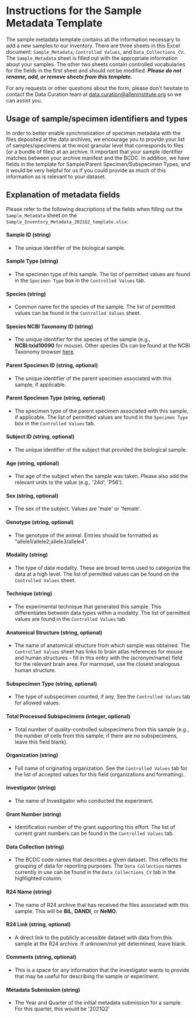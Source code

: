 # Instructions for the Sample Metadata Template
The sample metadata template contains all the information necessary to add
a new samples to our inventory. There are three
sheets in this Excel document: `Sample_Metadata`, `Controlled Values`, and
`Data_Collections_CV`. The `Sample_Metadata` sheet is filled out with the
appropriate information about your samples. The other two sheets contain
controlled vocabularies for the fields in the first sheet and should not be
modified. ***Please do not rename, add, or remove sheets from this template.***

For any requests or other questions about the form, please don't
hesitate to contact the Data Curation team at 
[data.curation@alleninstitute.org](mailto:data.curation@alleninstitute.org)
so we can assist you.


## Usage of sample/specimen identifiers and types
In order to better enable synchronization of specimen metadata with the
files deposited at the data archives, we encourage you to provide your list
of samples/specimens at the most granular level that corresponds to files
(or a bundle of files) at an archive. It important that your sample identifier
matches between your archive manifest and the BCDC. In addition, we have fields
in the template for Sample/Parent Specimen/Subspecimen Types, and it would
be very helpful for us if you could provide as much of this information as is 
relevant to your dataset.


## Explanation of metadata fields
Please refer to the following descriptions of the fields when filling out
the `Sample_Metadata` sheet on the
`Sample_Inventory_Metadata_2021Q2_template.xlsx`:


#### **Sample ID** (string)
* The unique identifier of the biological sample. 

#### **Sample Type** (string)
* The specimen type of this sample. The list of permitted values are found in 
the `Specimen Type` box in the `Controlled Values` tab.

#### **Species** (string)
* Common name for the species of the sample. The list of permitted values can
be found in the `Controlled Values` sheet.

#### **Species NCBI Taxonomy ID** (string)
* The unique identifier for the species of the sample (e.g., **NCBI:txid10090**
for mouse). Other species IDs can
be found at the NCBI Taxonomy browser [here](https://www.ncbi.nlm.nih.gov/taxonomy).

#### **Parent Specimen ID** (string, optional)
* The unique identifier of the parent specimen associated with this
sample, if applicable.

#### **Parent Specimen Type** (string, optional)
* The specimen type of the parent specimen associated with this
sample, if applicable. The list of permitted values are found in the 
`Specimen Type` box in the `Controlled Values` tab.

#### **Subject ID** (string, optional)
* The unique identifier of the subject that provided the biological
sample.

#### **Age** (string, optional)
* The age of the subject when the sample was taken. Please also add 
the relevant units to the value (e.g., '24d', 'P56'). 

#### **Sex** (string, optional)
* The sex of the subject. Values are 'male' or 'female'.

#### **Genotype** (string, optional)
* The genotype of the animal. Entries should be formatted as
"allele1/allele2;allele3/allele4".

#### **Modality** (string)
* The type of data modality. These are broad terms used to categorize the data
at a high level. The list of permitted values can be found on the `Controlled
Values` sheet.

#### **Technique** (string)
* The experimental technique that generated this sample. This differentiates 
between data types within a modality. The list of permitted values are found in the 
`Controlled Values` tab.

#### **Anatomical Structure** (string, optional)
* The name of anatomical structure from which sample was obtained. The
`Controlled Values` sheet has links to brain atlas references for mouse
and human structures - fill in this entry with the (acronym/name) field
for the relevant brain area. For marmoset, use the closest analogous
human structure.

#### **Subspecimen Type** (string, optional)
* The type of subspecimen counted, if any. See the `Controlled Values` tab
for allowed values.

#### **Total Processed Subspecimens** (integer, optional)
* Total number of quality-controlled subspecimens from this sample (e.g.,
the number of cells from this sample; if there are no subspecimens,
leave this field blank).

#### **Organization** (string)
* Full name of originating organization. See the `Controlled Values`
tab for the list of accepted values for this field (organizations and
formatting).

#### **Investigator** (string)
* The name of Investigator who conducted the experiment.

#### **Grant Number** (string)
* Identification number of the grant supporting this effort. The list
of current grant numbers can be found in the `Controlled Values` tab.

#### **Data Collection** (string)
* The BCDC code names that describes a given dataset. This reflects the
grouping of data for reporting purposes. The `Data Collection` names
currently in use can be found in the `Data_Collections_CV` tab in the
highlighted column. 

#### **R24 Name** (string)
* The name of R24 archive that has received the files associated with
this sample. This will be **BIL**, **DANDI**, or **NeMO**.

#### **R24 Link** (string, optional)
* A direct link to the publicly accessible dataset with data from this
sample at the R24 archive. If unknown/not yet determined, leave blank.

#### **Comments** (string, optional)
* This is a space for any information that the investigator wants to
provide that may be useful for describing the sample or experiment.

#### **Metadata Submission** (string)
* The Year and Quarter of the initial metadata submission for a sample.
For this quarter, this would be '2021Q2'
